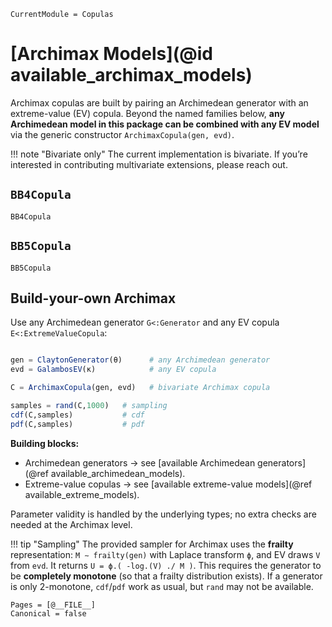 ```@meta
CurrentModule = Copulas
```

# [Archimax Models](@id available_archimax_models)

Archimax copulas are built by pairing an Archimedean generator with an extreme-value (EV) copula. Beyond the named families below, **any Archimedean model in this package can be combined with any EV model** via the generic constructor `ArchimaxCopula(gen, evd)`.

!!! note "Bivariate only"
The current implementation is bivariate. If you’re interested in contributing multivariate extensions, please reach out.

## `BB4Copula`

```@docs
BB4Copula
```

## `BB5Copula`

```@docs
BB5Copula
```

## Build-your-own Archimax

Use any Archimedean generator `G<:Generator` and any EV copula `E<:ExtremeValueCopula`:

```julia

gen = ClaytonGenerator(θ)      # any Archimedean generator
evd = GalambosEV(κ)            # any EV copula

C = ArchimaxCopula(gen, evd)   # bivariate Archimax copula

samples = rand(C,1000)   # sampling
cdf(C,samples)           # cdf
pdf(C,samples)           # pdf
```

**Building blocks:**

* Archimedean generators → see \[available Archimedean generators]\(@ref available\_archimedean\_models).
* Extreme-value copulas → see \[available extreme-value models]\(@ref available\_extreme\_models).

Parameter validity is handled by the underlying types; no extra checks are needed at the Archimax level.

!!! tip "Sampling"
The provided sampler for Archimax uses the **frailty** representation: `M ∼ frailty(gen)` with Laplace transform `ϕ`, and EV draws `V` from `evd`. It returns `U = ϕ.( -log.(V) ./ M )`.
This requires the generator to be **completely monotone** (so that a frailty distribution exists). If a generator is only 2-monotone, `cdf`/`pdf` work as usual, but `rand` may not be available.

```@bibliography
Pages = [@__FILE__]
Canonical = false
```

